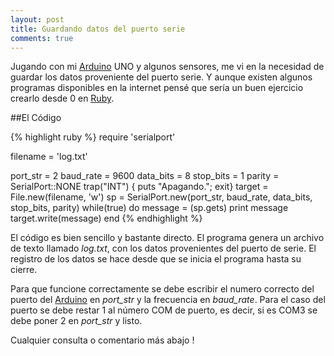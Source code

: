 ```yaml
---
layout: post
title: Guardando datos del puerto serie 
comments: true
---
```




Jugando con mi [Arduino](http://www.arduino.cc/) UNO y algunos sensores, me vi en la necesidad de guardar los datos proveniente del puerto serie. Y
aunque existen algunos programas disponibles en la internet pensé que sería un buen ejercicio crearlo desde 0 en  [Ruby](https://www.ruby-lang.org/es/).

##El Código

{% highlight ruby  %}
require 'serialport'

filename = 'log.txt'

port_str  = 2
baud_rate = 9600
data_bits = 8
stop_bits = 1
parity    = SerialPort::NONE
 trap("INT") { puts "Apagando."; exit}
target = File.new(filename, 'w')
sp = SerialPort.new(port_str, baud_rate, data_bits, stop_bits, parity)
while(true) do
  message = (sp.gets)
   print message
  target.write(message)
 end
{% endhighlight %}

El código es bien sencillo y bastante directo. El programa genera un archivo de texto  llamado *log.txt*, con los datos provenientes del puerto de serie.
El registro de los datos se hace desde que se inicia el programa hasta su cierre.


Para que funcione correctamente se debe escribir el numero correcto del puerto del [Arduino](http://www.arduino.cc/) en *port\_str* y la frecuencia en *baud\_rate*. Para el caso del puerto se debe restar 1 al número COM de puerto, es decir, si es COM3 se debe poner 2 en *port\_str* y listo.

Cualquier consulta o comentario más abajo !

